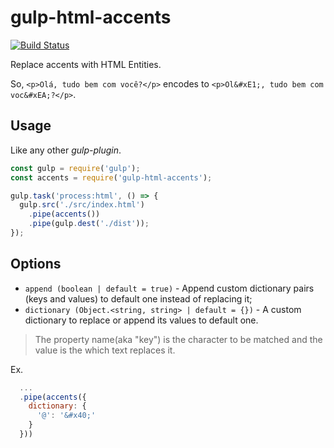 # gulp-html-accents
[![Build Status](https://travis-ci.org/VitorLuizC/gulp-html-accents.svg?branch=master)](https://travis-ci.org/VitorLuizC/gulp-html-accents)

Replace accents with HTML Entities.

So, ```<p>Olá, tudo bem com você?</p>``` encodes to
```<p>Ol&#xE1;, tudo bem com voc&#xEA;?</p>```.

## Usage
Like any other _gulp-plugin_.

```js
const gulp = require('gulp');
const accents = require('gulp-html-accents');

gulp.task('process:html', () => {
  gulp.src('./src/index.html')
    .pipe(accents())
    .pipe(gulp.dest('./dist'));
});
```

## Options
- ```append (boolean | default = true)``` - Append custom dictionary pairs (keys
and values) to default one instead of replacing it;
- ```dictionary (Object.<string, string> | default = {})``` - A custom
dictionary to replace or append its values to default one.

> The property name(aka "key") is the character to be matched and the value is
> the which text replaces it.

Ex.
```js
  ...
  .pipe(accents({
    dictionary: {
      '@': '&#x40;'
    }
  }))
```
